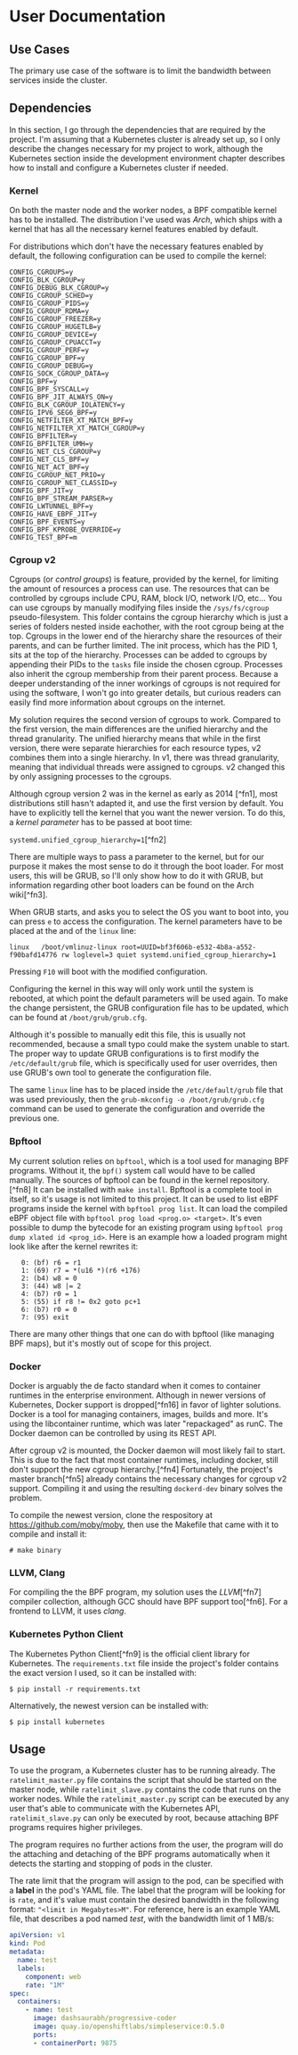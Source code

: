 # User Documentation

## Use Cases

The primary use case of the software is to limit the bandwidth between services inside the cluster.

## Dependencies

In this section, I go through the dependencies that are required by the project.
I'm assuming that a Kubernetes cluster is already set up, so I only describe the changes necessary for my project to work, although the Kubernetes section inside the development environment chapter describes how to install and configure a Kubernetes cluster if needed.

### Kernel

On both the master node and the worker nodes, a BPF compatible kernel has to be installed.
The distribution I've used was *Arch*, which ships with a kernel that has all the necessary kernel features enabled by default.

For distributions which don't have the necessary features enabled by default, the following configuration can be used to compile the kernel:

```
CONFIG_CGROUPS=y
CONFIG_BLK_CGROUP=y
CONFIG_DEBUG_BLK_CGROUP=y
CONFIG_CGROUP_SCHED=y
CONFIG_CGROUP_PIDS=y
CONFIG_CGROUP_RDMA=y
CONFIG_CGROUP_FREEZER=y
CONFIG_CGROUP_HUGETLB=y
CONFIG_CGROUP_DEVICE=y
CONFIG_CGROUP_CPUACCT=y
CONFIG_CGROUP_PERF=y
CONFIG_CGROUP_BPF=y
CONFIG_CGROUP_DEBUG=y
CONFIG_SOCK_CGROUP_DATA=y
CONFIG_BPF=y
CONFIG_BPF_SYSCALL=y
CONFIG_BPF_JIT_ALWAYS_ON=y
CONFIG_BLK_CGROUP_IOLATENCY=y
CONFIG_IPV6_SEG6_BPF=y
CONFIG_NETFILTER_XT_MATCH_BPF=y
CONFIG_NETFILTER_XT_MATCH_CGROUP=y
CONFIG_BPFILTER=y
CONFIG_BPFILTER_UMH=y
CONFIG_NET_CLS_CGROUP=y
CONFIG_NET_CLS_BPF=y
CONFIG_NET_ACT_BPF=y
CONFIG_CGROUP_NET_PRIO=y
CONFIG_CGROUP_NET_CLASSID=y
CONFIG_BPF_JIT=y
CONFIG_BPF_STREAM_PARSER=y
CONFIG_LWTUNNEL_BPF=y
CONFIG_HAVE_EBPF_JIT=y
CONFIG_BPF_EVENTS=y
CONFIG_BPF_KPROBE_OVERRIDE=y
CONFIG_TEST_BPF=m
```
### Cgroup v2

Cgroups (or *control groups*) is feature, provided by the kernel, for limiting the amount of resources a process can use.
The resources that can be controlled by cgroups include CPU, RAM, block I/O, network I/O, etc...
You can use cgroups by manually modifying files inside the `/sys/fs/cgroup` pseudo-filesystem.
This folder contains the cgroup hierarchy which is just a series of folders nested inside eachother, with the root cgroup being at the top.
Cgroups in the lower end of the hierarchy share the resources of their parents, and can be further limited.
The init process, which has the PID 1, sits at the top of the hierarchy.
Processes can be added to cgroups by appending their PIDs to the `tasks` file inside the chosen cgroup.
Processes also inherit the cgroup membership from their parent process.
Because a deeper understanding of the inner workings of cgroups is not required for using the software, I won't go into greater details, but curious readers can easily find more information about cgroups on the internet.

My solution requires the second version of cgroups to work.
Compared to the first version, the main differences are the unified hierarchy and the thread granularity.
The unified hierarchy means that while in the first version, there were separate hierarchies for each resource types, v2 combines them into a single hierarchy.
In v1, there was thread granularity, meaning that individual threads were assigned to cgroups.
v2 changed this by only assigning processes to the cgroups.

Although cgroup version 2 was in the kernel as early as 2014 [^fn1], most distributions still hasn't adapted it, and use the first version by default.
You have to explicitly tell the kernel that you want the newer version.
To do this, a *kernel parameter* has to be passed at boot time:

`systemd.unified_cgroup_hierarchy=1`[^fn2]

There are multiple ways to pass a parameter to the kernel, but for our purpose it makes the most sense to do it through the boot loader.
For most users, this will be GRUB, so I'll only show how to do it with GRUB, but information regarding other boot loaders can be found on the Arch wiki[^fn3].

When GRUB starts, and asks you to select the OS you want to boot into, you can press `e` to access the configuration.
The kernel parameters have to be placed at the and of the `linux` line:

`linux   /boot/vmlinuz-linux root=UUID=bf3f606b-e532-4b8a-a552-f90bafd14776 rw loglevel=3 quiet systemd.unified_cgroup_hierarchy=1`

Pressing `F10` will boot with the modified configuration.

Configuring the kernel in this way will only work until the system is rebooted, at which point the default parameters will be used again.
To make the change persistent, the GRUB configuration file has to be updated, which can be found at `/boot/grub/grub.cfg`.

Although it's possible to manually edit this file, this is usually not recommended, because a small typo could make the system unable to start.
The proper way to update GRUB configurations is to first modify the `/etc/default/grub` file, which is specifically used for user overrides, then use GRUB's own tool to generate the configuration file.

The same `linux` line has to be placed inside the `/etc/default/grub` file that was used previously, then the `grub-mkconfig -o /boot/grub/grub.cfg` command can be used to generate the configuration and override the previous one.

### Bpftool

My current solution relies on `bpftool`, which is a tool used for managing BPF programs.
Without it, the `bpf()` system call would have to be called manually.
The sources of bpftool can be found in the kernel repository.[^fn8]
It can be installed with `make install`.
Bpftool is a complete tool in itself, so it's usage is not limited to this project.
It can be used to list eBPF programs inside the kernel with `bpftool prog list`.
It can load the compiled eBPF object file with `bpftool prog load <prog.o> <target>`.
It's even possible to dump the bytecode for an existing program using `bpftool prog dump xlated id <prog_id>`.
Here is an example how a loaded program might look like after the kernel rewrites it:

```
   0: (bf) r6 = r1
   1: (69) r7 = *(u16 *)(r6 +176)
   2: (b4) w8 = 0
   3: (44) w8 |= 2
   4: (b7) r0 = 1
   5: (55) if r8 != 0x2 goto pc+1
   6: (b7) r0 = 0
   7: (95) exit
```

There are many other things that one can do with bpftool (like managing BPF maps), but it's mostly out of scope for this project.

### Docker

Docker is arguably the de facto standard when it comes to container runtimes in the enterprise environment.
Although in newer versions of Kubernetes, Docker support is dropped[^fn16] in favor of lighter solutions.
Docker is a tool for managing containers, images, builds and more.
It's using the libcontainer runtime, which was later "repackaged" as runC.
The Docker daemon can be controlled by using its REST API.

After cgroup v2 is mounted, the Docker daemon will most likely fail to start.
This is due to the fact that most container runtimes, including docker, still don't support the new cgroup hierarchy.[^fn4]
Fortunately, the project's master branch[^fn5] already contains the necessary changes for cgroup v2 support.
Compiling it and using the resulting `dockerd-dev` binary solves the problem.

To compile the newest version, clone the respository at https://github.com/moby/moby, then use the Makefile that came with it to compile and install it:

`# make binary`

### LLVM, Clang

For compiling the the BPF program, my solution uses the *LLVM*[^fn7] compiler collection, although GCC should have BPF support too[^fn6].
For a frontend to LLVM, it uses *clang*.

### Kubernetes Python Client

The Kubernetes Python Client[^fn9] is the official client library for Kubernetes.
The `requirements.txt` file inside the project's folder contains the exact version I used, so it can be installed with:

`$ pip install -r requirements.txt`

Alternatively, the newest version can be installed with:

`$ pip install kubernetes`

## Usage

To use the program, a Kubernetes cluster has to be running already.
The `ratelimit_master.py` file contains the script that should be started on the master node, while `ratelimit_slave.py` contains the code that runs on the worker nodes.
While the `ratelimit_master.py` script can be executed by any user that's able to communicate with the Kubernetes API, `ratelimit_slave.py` can only be executed by root, because attaching BPF programs requires higher privileges.

The program requires no further actions from the user, the program will do the attaching and detaching of the BPF programs automatically when it detects the starting and stopping of pods in the cluster.

The rate limit that the program will assign to the pod, can be specified with a **label** in the pod's YAML file.
The label that the program will be looking for is `rate`, and it's value must contain the desired bandwidth in the following format: `"<limit in Megabytes>M"`.
For reference, here is an example YAML file, that describes a pod named *test*, with the bandwidth limit of 1 MB/s:

```yaml
apiVersion: v1
kind: Pod
metadata:
  name: test
  labels: 
    component: web
    rate: "1M"
spec:
  containers:
    - name: test
      image: dashsaurabh/progressive-coder
      image: quay.io/openshiftlabs/simpleservice:0.5.0
      ports: 
      - containerPort: 9875
```
